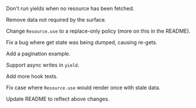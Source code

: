 Don't run yields when no resource has been fetched.

Remove data not required by the surface.

Change `Resource.use` to a replace-only policy (more on this in the README).

Fix a bug where get state was being dumped, causing re-gets.

Add a pagination example.

Support async writes in `yield`.

Add more hook tests.

Fix case where `Resource.use` would render once with stale data.

Update README to reflect above changes.
